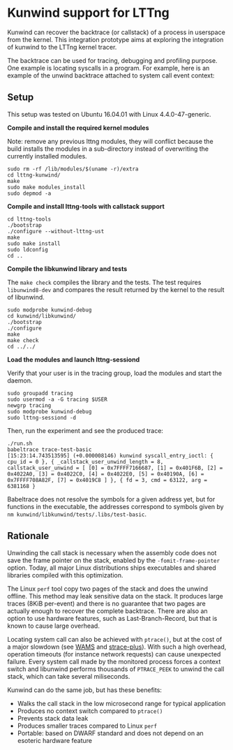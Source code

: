 Kunwind support for LTTng
=========================

Kunwind can recover the backtrace (or callstack) of a process in userspace from the kernel. This integration prototype aims at exploring the integration of kunwind to the LTTng kernel tracer.

The backtrace can be used for tracing, debugging and profiling purpose. One example is locating syscalls in a program. For example, here is an example of the unwind backtrace attached to system call event context:

## Setup ##
This setup was tested on Ubuntu 16.04.01 with Linux 4.4.0-47-generic.

**Compile and install the required kernel modules**

Note: remove any previous lttng modules, they will conflict because the build installs the modules in a sub-directory instead of overwriting the currently installed modules.
```
sudo rm -rf /lib/modules/$(uname -r)/extra
cd lttng-kunwind/
make
sudo make modules_install
sudo depmod -a
```

**Compile and install lttng-tools with callstack support**
```
cd lttng-tools
./bootstrap
./configure --without-lttng-ust
make
sudo make install
sudo ldconfig
cd ..
```

**Compile the libkunwind library and tests**

The `make check` compiles the library and the tests. The test requires `libunwind8-dev` and compares the result returned by the kernel to the result of libunwind.

```
sudo modprobe kunwind-debug
cd kunwind/libkunwind/
./bootstrap
./configure
make
make check
cd ../../
```

**Load the modules and launch lttng-sessiond**

Verify that your user is in the tracing group, load the modules and start the daemon. 
```
sudo groupadd tracing
sudo usermod -a -G tracing $USER
newgrp tracing
sudo modprobe kunwind-debug
sudo lttng-sessiond -d
```

Then, run the experiment and see the produced trace:
```
./run.sh
babeltrace trace-test-basic
[15:23:14.743513595] (+0.000008146) kunwind syscall_entry_ioctl: { cpu_id = 0 }, { _callstack_user_unwind_length = 8, callstack_user_unwind = [ [0] = 0x7FFFF7166687, [1] = 0x401F6B, [2] = 0x4022A0, [3] = 0x4022C0, [4] = 0x4022E0, [5] = 0x40190A, [6] = 0x7FFFF708A82F, [7] = 0x4019C8 ] }, { fd = 3, cmd = 63122, arg = 6381168 }
```

Babeltrace does not resolve the symbols for a given address yet, but for functions in the executable, the addresses correspond to symbols given by `nm kunwind/libkunwind/tests/.libs/test-basic`.

Rationale
---------

Unwinding the call stack is necessary when the assembly code does not save the frame pointer on the stack, enabled by the `-fomit-frame-pointer` option. Today, all major Linux distributions ships executables and shared libraries compiled with this optimization. 

The Linux `perf` tool copy two pages of the stack and does the unwind offline. This method may leak sensitive data on the stack. It produces large traces (8KiB per-event) and there is no guarantee that two pages are actually enough to recover the complete backtrace. There are also an option to use hardware features, such as Last-Branch-Record, but that is known to cause large overhead.

Locating system call can also be achieved with `ptrace()`, but at the cost of a major slowdown (see [WAMS](https://github.com/giraldeau/wams) and [strace-plus](https://github.com/pgbovine/strace-plus)). With such a high overhead, operation timeouts (for instance network requests) can cause unexpected failure. Every system call made by the monitored process forces a context switch and libunwind performs thousands of `PTRACE_PEEK` to unwind the call stack, which can take several miliseconds.

Kunwind can do the same job, but has these benefits:

 - Walks the call stack in the low microsecond range for typical application
 - Produces no context switch compared to `ptrace()`
 - Prevents stack data leak
 - Produces smaller traces compared to Linux `perf`
 - Portable: based on DWARF standard and does not depend on an esoteric hardware feature

